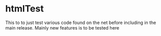 # htmlTest

This to to just test various code found on the net before including in the main release.
Mainly new features is to be tested here
